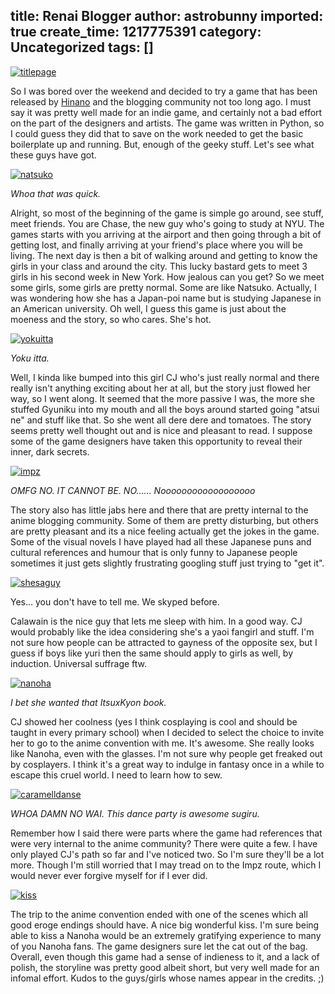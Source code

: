 title: Renai Blogger
author: astrobunny
imported: true
create_time: 1217775391
category: Uncategorized
tags: []
---
 [![](wp-uploads/2008/08/titlepage-500x375.jpg "titlepage")](/images/wp-uploads/2008/08/titlepage.jpg)  
  
So I was bored over the weekend and decided to try a game that has been released by [Hinano](http://www.minaidehazukashii.com/hinano/2008/08/02/renai-blogger-released/) and the blogging community not too long ago. I must say it was pretty well made for an indie game, and certainly not a bad effort on the part of the designers and artists. The game was written in Python, so I could guess they did that to save on the work needed to get the basic boilerplate up and running. But, enough of the geeky stuff. Let's see what these guys have got.  
  
<!--more-->  
  
 [![](wp-uploads/2008/08/natsuko-500x375.jpg "natsuko")](/images/wp-uploads/2008/08/natsuko.jpg)  
  
_Whoa that was quick._  
  
Alright, so most of the beginning of the game is simple go around, see stuff, meet friends. You are Chase, the new guy who's going to study at NYU. The games starts with you arriving at the airport and then going through a bit of getting lost, and finally arriving at your friend's place where you will be living. The next day is then a bit of walking around and getting to know the girls in your class and around the city. This lucky bastard gets to meet 3 girls in his second week in New York. How jealous can you get? So we meet some girls, some girls are pretty normal. Some are like Natsuko. Actually, I was wondering how she has a Japan-poi name but is studying Japanese in an American university. Oh well, I guess this game is just about the moeness and the story, so who cares. She's hot.  
  
 [![](wp-uploads/2008/08/yokuitta-500x375.jpg "yokuitta")](/images/wp-uploads/2008/08/yokuitta.jpg)  
  
_Yoku itta._  
  
Well, I kinda like bumped into this girl CJ who's just really normal and there really isn't anything exciting about her at all, but the story just flowed her way, so I went along. It seemed that the more passive I was, the more she stuffed Gyuniku into my mouth and all the boys around started going "atsui ne" and stuff like that. So she went all dere dere and tomatoes. The story seems pretty well thought out and is nice and pleasant to read. I suppose some of the game designers have taken this opportunity to reveal their inner, dark secrets.  
  
 [![](wp-uploads/2008/08/impz-500x375.jpg "impz")](/images/wp-uploads/2008/08/impz.jpg)  
  
_OMFG NO. IT CANNOT BE. NO...... Noooooooooooooooooo_  
  
The story also has little jabs here and there that are pretty internal to the anime blogging community. Some of them are pretty disturbing, but others are pretty pleasant and its a nice feeling actually get the jokes in the game. Some of the visual novels I have played had all these Japanese puns and cultural references and humour that is only funny to Japanese people sometimes it just gets slightly frustrating googling stuff just trying to "get it".  
  
 [![](wp-uploads/2008/08/shesaguy-500x375.jpg "shesaguy")](/images/wp-uploads/2008/08/shesaguy.jpg)  
  
Yes... you don't have to tell me. We skyped before.  
  
Calawain is the nice guy that lets me sleep with him. In a good way. CJ would probably like the idea considering she's a yaoi fangirl and stuff. I'm not sure how people can be attracted to gayness of the opposite sex, but I guess if boys like yuri then the same should apply to girls as well, by induction. Universal suffrage ftw.  
  
 [![](wp-uploads/2008/08/nanoha-500x375.jpg "nanoha")](/images/wp-uploads/2008/08/nanoha.jpg)  
  
_I bet she wanted that ItsuxKyon book._  
  
CJ showed her coolness (yes I think cosplaying is cool and should be taught in every primary school) when I decided to select the choice to invite her to go to the anime convention with me. It's awesome. She really looks like Nanoha, even with the glasses. I'm not sure why people get freaked out by cosplayers. I think it's a great way to indulge in fantasy once in a while to escape this cruel world. I need to learn how to sew.  
  
 [![](wp-uploads/2008/08/caramelldanse-500x375.jpg "caramelldanse")](/images/wp-uploads/2008/08/caramelldanse.jpg)  
  
_WHOA DAMN NO WAI. This dance party is awesome sugiru._  
  
Remember how I said there were parts where the game had references that were very internal to the anime community? There were quite a few. I have only played CJ's path so far and I've noticed two. So I'm sure they'll be a lot more. Though I'm still worried that I may tread on to the Impz route, which I would never ever forgive myself for if I ever did.  
  
 [![](wp-uploads/2008/08/kiss-500x375.jpg "kiss")](/images/wp-uploads/2008/08/kiss.jpg)  
  
The trip to the anime convention ended with one of the scenes which all good eroge endings should have. A nice big wonderful kiss. I'm sure being able to kiss a Nanoha would be an extremely gratifying experience to many of you Nanoha fans. The game designers sure let the cat out of the bag. Overall, even though this game had a sense of indieness to it, and a lack of polish, the storyline was pretty good albeit short, but very well made for an infomal effort. Kudos to the guys/girls whose names appear in the credits. ;)